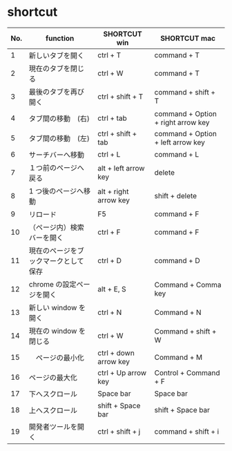 # shortcut

| No. | function                             | SHORTCUT win          | SHORTCUT mac                       |
| --- | ------------------------------------ | --------------------- | ---------------------------------- |
| 1   | 新しいタブを開く                     | ctrl + T              | command + T                        |
| 2   | 現在のタブを閉じる                   | ctrl + W              | command + T                        |
| 3   | 最後のタブを再び開く                 | ctrl + shift + T      | command + shift + T                |
| 4   | タブ間の移動　(右)                   | ctrl + tab            | command + Option + right arrow key |
| 5   | タブ間の移動　(左)                   | ctrl + shift + tab    | command + Option + left arrow key  |
| 6   | サーチバーへ移動                     | ctrl + L              | command + L                        |
| 7   | １つ前のページへ戻る                 | alt + left arrow key  | delete                             |
| 8   | 1 つ後のページへ移動                 | alt + right arrow key | shift + delete                     |
| 9   | リロード                             | F5                    | command + F                        |
| 10  | （ページ内）検索バーを開く           | ctrl + F              | command + F                        |
| 11  | 現在のページをブックマークとして保存 | ctrl + D              | command + D                        |
| 12  | chrome の設定ページを開く            | alt + E, S            | Command + Comma key                |
| 13  | 新しい window を開く                 | ctrl + N              | Command + N                        |
| 14  | 現在の window を閉じる               | ctrl + W              | Command + shift + W                |
| 15  | 　ページの最小化                     | ctrl + down arrow key | Command + M                        |
| 16  | ページの最大化                       | ctrl + Up arrow key   | Control + Command + F              |
| 17  | 下へスクロール                       | Space bar             | Space bar                          |
| 18  | 上へスクロール                       | shift + Space bar     | shift + Space bar                  |
| 19  | 開発者ツールを開く                   | ctrl + shift + j      | command + shift + i                |
